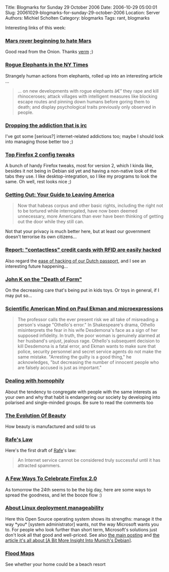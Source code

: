 Title: Blogmarks for Sunday 29 October 2006
Date: 2006-10-29 05:00:01
Slug: 20061029-blogmarks-for-sunday-29-october-2006
Location: Server
Authors: Michiel Scholten
Category: blogmarks
Tags: rant, blogmarks

<p>Interesting links of this week:</p>
<h3><a href="http://www.cnn.com/2006/US/10/27/onion.mars/index.html">Mars rover beginning to hate Mars</a></h3>
<p>Good read from the Onion. Thanks <a href="http://galaxycow.com/blogs/vermyndax/archive/2006/10/28/Mars-rover-continues-to-wait-for-more-BULLS_2D002D002D00_-ORDERS_2100_.aspx">verm</a> ;)</p>
<h3><a href="http://roguejeff.com/rogue-elephants-in-the-ny-times/">Rogue Elephants in the NY Times</a></h3>
<p>Strangely human actions from elephants, rolled up into an interesting article ...</p>

<blockquote><p>... on new developments with rogue elephants â€” they rape and kill rhinoceroses; attack villages with intelligent measures like blocking escape routes and pinning down humans before goring them to death; and display psychological traits previously only observed in people.</p></blockquote>
<h3><a href="http://brok3n.org/archivesextreme/2006/10/dropping_the_ad.html">Dropping the addiction that is irc</a></h3>
<p>I've got some [serious?] internet-related addictions too; maybe I should look into managing those better too ;)</p>
<h3><a href="http://www.lifehacker.com/software/firefox-2/geek-to-live-top-firefox-2-config-tweaks-209941.php">Top Firefox 2 config tweaks</a></h3>
<p>A bunch of handy Firefox tweaks, most for version 2, which I kinda like, besides it not being in Debian sid yet and having a non-native look of the tabs they use. I like desktop-integration, so I like my programs to look the same. Oh well, rest looks nice ;)</p>
<h3><a href="http://www.boingboing.net/2006/10/23/getting_out_your_gui.html">Getting Out: Your Guide to Leaving America</a></h3>
<blockquote><p> Now that habeas corpus and other basic rights, including the right not to be tortured while interrogated, have now been deemed unnecessary, more Americans than ever have been thinking of getting out the door while they still can.</p></blockquote>

<p>Not that your privacy is much better here, but at least our government doesn't terrorise its own citizens...</p>
<h3><a href="http://www.boingboing.net/2006/10/23/report_contactless_c.html">Report: "contactless" credit cards with RFID are easily hacked</a></h3>
<p>Also regard the <a href="http://www.engadget.com/2006/02/03/dutch-rfid-e-passport-cracked-us-next/">ease of hacking of our Dutch passport</a>, and I see an interesting future happening...</p>
<h3><a href="http://www.boingboing.net/2006/10/23/john_k_on_the_death_.html">John K on the "Death of Form"</a></h3>
<p>On the decreasing care that's being put in kids toys. Or toys in general, if I may put so...</p>
<h3><a href="http://www.boingboing.net/2006/10/23/scientific_american_.html">Scientific American Mind on Paul Ekman and microexpressions</a></h3>
<blockquote><p>The professor calls the ever present risk we all take of misreading a person's visage "Othello's error." In Shakespeare's drama, Othello misinterprets the fear in his wife Desdemona's face as a sign of her supposed infidelity. In truth, the poor woman is genuinely alarmed at her husband's unjust, jealous rage. Othello's subsequent decision to kill Desdemona is a fatal error, and Ekman wants to make sure that police, security personnel and secret service agents do not make the same mistake. "Arresting the guilty is a good thing," he acknowledges, "but decreasing the number of innocent people who are falsely accused is just as important."</p></blockquote>
<h3><a href="http://rc3.org/2006/10/dealing_with_ho.php">Dealing with homophily</a></h3>
<p>About the tendency to congregate with people with the same interests as your own and why that habit is endangering our society by developing into polarised and single-minded groups. Be sure to read the comments too</p>
<h3><a href="http://www.youtube.com/watch?v=knEIM16NuPg">The Evolution Of Beauty</a></h3>
<p>How beauty is manufactured and sold to us</p>
<h3><a href="http://rc3.org/2006/10/rafes_law.php">Rafe's Law</a></h3>
<p>Here's the first draft of <a href="http://rc3.org/">Rafe</a>'s law:</p>

<blockquote><p>An Internet service cannot be considered truly successful until it has attracted spammers.</p></blockquote>

<h3><a href="http://robert.accettura.com/archives/2006/10/21/a-few-ways-to-celebrate-firefox-20/">A Few Ways To Celebrate Firefox 2.0</a></h3>
<p>As tomorrow the 24th seems to be the big day, here are some ways to spread the goodness, and let the booze flow :)</p>
<h3><a href="http://www.osnews.com/permalink.php?news_id=16251&amp;comment_id=173735">About Linux deployment manageability</a></h3>
<p>Here this Open Source operating system shows its strengths: manage it the way *you* [system administrator] wants, not the way Microsoft wants you to. For people who look further than short term, Microsoft's solutions just don't look all that good and well-priced. See also <a href="http://www.osnews.com/comment.php?news_id=16251">the main posting</a> and <a href="http://blog.einval.com/debian/misc/LiMux.comments">the article it's all about [A Bit More Insight Into Munich's Debian]</a>.</p>
<h3><a href="http://flood.firetree.net/">Flood Maps</a></h3>
<p>See whether your home could be a beach resort</p>
